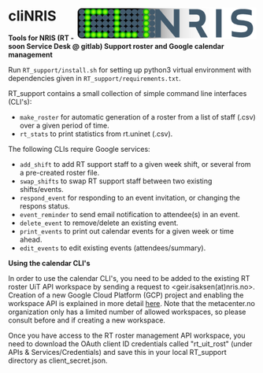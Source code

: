 # cliNRIS <img src="/images/clinrisAsset.png" height="64" align="right" />

<strong>Tools for NRIS (RT - soon Service Desk @ gitlab) Support roster and Google calendar management</strong>

Run <code>RT_support/install.sh</code> for setting up python3 virtual environment with dependencies given in <code>RT_support/requirements.txt</code>.

RT_support contains a small collection of simple command line interfaces (CLI's):
<ul>
  <li><code>make_roster</code> for automatic generation of a roster from a list of staff (.csv) over a given period of time. </li>
  <li><code>rt_stats</code> to print statistics from rt.uninet (.csv).</li>
</ul>
The following CLIs require Google services:
<ul>
  <li><code>add_shift</code> to add RT support staff to a given week shift, or several from a pre-created roster file.</li>
  <li><code>swap_shifts</code> to swap RT support staff between two existing shifts/events. </li>
  <li><code>respond_event</code> for responding to an event invitation, or changing the respons status.</li>
  <li><code>event_reminder</code> to send email notification to attendee(s) in an event.</li>  
  <li><code>delete_event</code> to remove/delete an existing event.</li>
  <li><code>print_events</code> to print out calendar events for a given week or time ahead.</li>
  <li><code>edit_events</code> to edit existing events (attendees/summary).</li>
  
</ul>

<strong> Using the calendar CLI's</strong>

In order to use the calendar CLI's, you need to be added to the existing RT roster UiT API workspace by sending a request to <geir.isaksen(at)nris.no>. Creation of a new Google Cloud Platform (GCP) project and enabling the workspace API is explained in more detail <a href=https://developers.google.com/workspace/guides/create-project> here</a>. Note that the metacenter.no organization only has a limited number of allowed workspaces, so please consult before and if creating a new workspace. 


Once you have access to the RT roster management API workspace, you need to download the OAuth client ID credentials called "rt_uit_rost" (under APIs & Services/Credentials) and save this in your local RT_support directory as client_secret.json.
